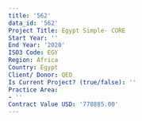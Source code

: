 ```yaml
---
title: '562'
data_id: '562'
Project Title: Egypt Simple- CORE
Start Year: ''
End Year: '2020'
ISO3 Code: EGY
Region: Africa
Country: Egypt
Client/ Donor: QED
Is Current Project? (true/false): ''
Practice Area:
- ''
Contract Value USD: '778885.00'
---
```


